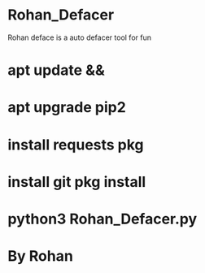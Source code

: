 # Rohan_Defacer
Rohan deface is a auto defacer tool for fun
# apt update &amp;&amp;
# apt upgrade pip2
# install requests pkg
# install git pkg install
# python3 Rohan_Defacer.py
# By Rohan
